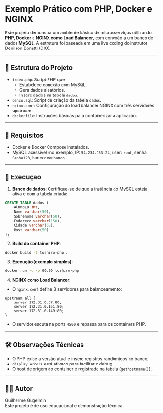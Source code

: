 # Exemplo Prático com PHP, Docker e NGINX

Este projeto demonstra um ambiente básico de microsserviços utilizando **PHP**, **Docker** e **NGINX como Load Balancer**, com conexão a um banco de dados **MySQL**. A estrutura foi baseada em uma live coding do instrutor Denilson Bonatti (DIO).

---

## 📁 Estrutura do Projeto

- `index.php`: Script PHP que:
  - Estabelece conexão com MySQL.
  - Gera dados aleatórios.
  - Insere dados na tabela `dados`.
- `banco.sql`: Script de criação da tabela `dados`.
- `nginx.conf`: Configuração do load balancer NGINX com três servidores upstream.
- `dockerfile`: Instruções básicas para containerizar a aplicação.
  
---

## 🧱 Requisitos

- Docker e Docker Compose instalados.
- MySQL acessível (no exemplo, IP: `54.234.153.24`, user: `root`, senha: `Senha123`, banco: `meubanco`).

---

## 🔧 Execução

1. **Banco de dados**: Certifique-se de que a instância do MySQL esteja ativa e com a tabela criada:

```sql
CREATE TABLE dados (
    AlunoID int,
    Nome varchar(50),
    Sobrenome varchar(50),
    Endereco varchar(150),
    Cidade varchar(50),
    Host varchar(50)
);
```

2. **Build do container PHP**:

```bash
docker build -t toshiro-php .
```

3. **Execução (exemplo simples)**:

```bash
docker run -d -p 80:80 toshiro-php
```

4. **NGINX como Load Balancer**:

- O `nginx.conf` define 3 servidores para balanceamento:

```nginx
upstream all {
    server 172.31.0.37:80;
    server 172.31.0.151:80;
    server 172.31.0.149:80;
}
```

- O servidor escuta na porta `4500` e repassa para os containers PHP.

---

## 🛠️ Observações Técnicas

- O PHP exibe a versão atual e insere registros randômicos no banco.
- `display_errors` está ativado para facilitar o debug.
- O host de origem do container é registrado na tabela (`gethostname()`).

---

## 🧑‍💻 Autor

Guilherme Gugelmin  
Este projeto é de uso educacional e demonstração técnica.
